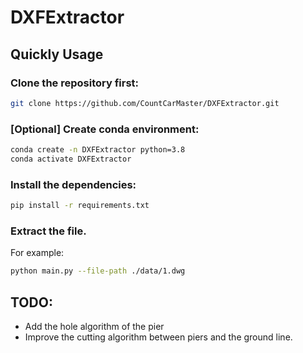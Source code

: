 # DXFExtractor

## Quickly Usage
### Clone the repository first:
```bash
git clone https://github.com/CountCarMaster/DXFExtractor.git
```
### [Optional] Create conda environment:
```bash
conda create -n DXFExtractor python=3.8
conda activate DXFExtractor
```
### Install the dependencies:
```bash
pip install -r requirements.txt
```
### Extract the file.
For example:
```bash
python main.py --file-path ./data/1.dwg
```

## TODO:
- Add the hole algorithm of the pier
- Improve the cutting algorithm between piers and the ground line.
